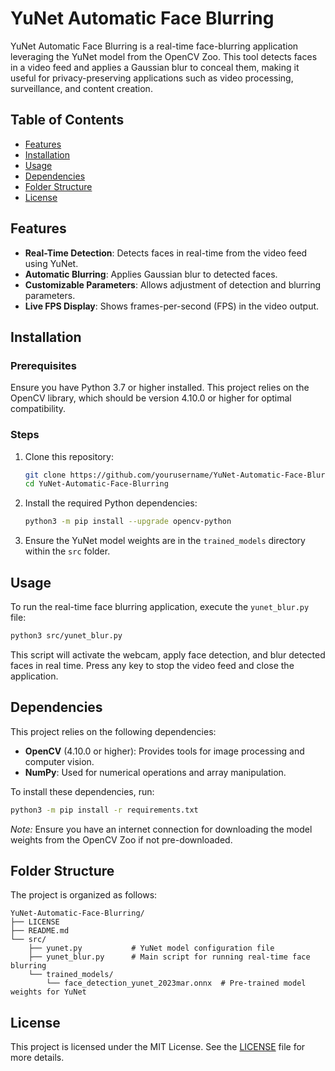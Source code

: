 
# YuNet Automatic Face Blurring

YuNet Automatic Face Blurring is a real-time face-blurring application leveraging the YuNet model from the OpenCV Zoo. This tool detects faces in a video feed and applies a Gaussian blur to conceal them, making it useful for privacy-preserving applications such as video processing, surveillance, and content creation.

## Table of Contents

- [Features](#features)
- [Installation](#installation)
- [Usage](#usage)
- [Dependencies](#dependencies)
- [Folder Structure](#folder-structure)
- [License](#license)

## Features

- **Real-Time Detection**: Detects faces in real-time from the video feed using YuNet.
- **Automatic Blurring**: Applies Gaussian blur to detected faces.
- **Customizable Parameters**: Allows adjustment of detection and blurring parameters.
- **Live FPS Display**: Shows frames-per-second (FPS) in the video output.

## Installation

### Prerequisites

Ensure you have Python 3.7 or higher installed. This project relies on the OpenCV library, which should be version 4.10.0 or higher for optimal compatibility.

### Steps

1. Clone this repository:

    ```bash
    git clone https://github.com/yourusername/YuNet-Automatic-Face-Blurring.git
    cd YuNet-Automatic-Face-Blurring
    ```

2. Install the required Python dependencies:

    ```bash
    python3 -m pip install --upgrade opencv-python
    ```

3. Ensure the YuNet model weights are in the `trained_models` directory within the `src` folder.

## Usage

To run the real-time face blurring application, execute the `yunet_blur.py` file:

```bash
python3 src/yunet_blur.py
```

This script will activate the webcam, apply face detection, and blur detected faces in real time. Press any key to stop the video feed and close the application.

## Dependencies

This project relies on the following dependencies:

- **OpenCV** (4.10.0 or higher): Provides tools for image processing and computer vision.
- **NumPy**: Used for numerical operations and array manipulation.

To install these dependencies, run:

```bash
python3 -m pip install -r requirements.txt
```

*Note:* Ensure you have an internet connection for downloading the model weights from the OpenCV Zoo if not pre-downloaded.

## Folder Structure

The project is organized as follows:

```
YuNet-Automatic-Face-Blurring/
├── LICENSE
├── README.md
└── src/
    ├── yunet.py           # YuNet model configuration file
    ├── yunet_blur.py      # Main script for running real-time face blurring
    └── trained_models/
        └── face_detection_yunet_2023mar.onnx  # Pre-trained model weights for YuNet
```

## License

This project is licensed under the MIT License. See the [LICENSE](LICENSE) file for more details.

